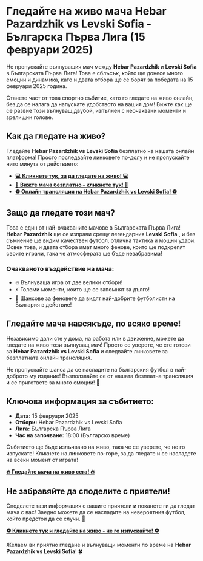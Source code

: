 # Гледайте на живо мача Hebar Pazardzhik vs Levski Sofia - Българска Първа Лига (15 февруари 2025)

Не пропускайте вълнуващия мач между **Hebar Pazardzhik** и **Levski Sofia** в Българската Първа Лига! Това е сблъсък, който ще донесе много емоции и динамика, като и двата отбора ще се борят за победата на 15 февруари 2025 година.

Станете част от това спортно събитие, като го гледате на живо онлайн, без да се налага да напускате удобството на вашия дом! Вижте как ще се развие този вълнуващ двубой, изпълнен с неочаквани моменти и зрелищни голове.

## Как да гледате на живо?

Гледайте **Hebar Pazardzhik vs Levski Sofia** безплатно на нашата онлайн платформа! Просто последвайте линковете по-долу и не пропускайте нито минута от действието:

- [**💻 Кликнете тук, за да гледате на живо! 💻**](https://tinyurl.com/livestreamfreeo?st=Hebar+Pazardzhik+vs+Levski+Sofia&si=ghc)
- [**🎥 Вижте мача безплатно - кликнете тук! 🎥**](https://tinyurl.com/livestreamfreeo?st=Hebar+Pazardzhik+vs+Levski+Sofia&si=ghc)
- [**⚽ Онлайн трансляция на Hebar Pazardzhik vs Levski Sofia! ⚽**](https://tinyurl.com/livestreamfreeo?st=Hebar+Pazardzhik+vs+Levski+Sofia&si=ghc)

## Защо да гледате този мач?

Това е един от най-очакваните мачове в Българската Първа Лига! **Hebar Pazardzhik** ще се изправи срещу легендарния **Levski Sofia** , и без съмнение ще видим качествен футбол, отлична тактика и мощни удари. Освен това, и двата отбора имат много фенове, които ще подкрепят своите играчи, така че атмосферата ще бъде незабравима!

### Очакваното въздействие на мача:

- 🔥 Вълнуваща игра от две велики отбори!
- ⚡ Големи моменти, които ще се запомнят за дълго!
- 🌟 Шансове за феновете да видят най-добрите футболисти на България в действие!

## Гледайте мача навсякъде, по всяко време!

Независимо дали сте у дома, на работа или в движение, можете да гледате на живо този вълнуващ мач! Просто се уверете, че сте готови за **Hebar Pazardzhik vs Levski Sofia** и следвайте линковете за безплатната онлайн трансляция.

Не пропускайте шансa да се насладите на българския футбол в най-доброто му издание! Възползвайте се от нашата безплатна трансляция и се пригответе за много емоции! 👏

## Ключова информация за събитието:

- **Дата:** 15 февруари 2025
- **Отбори:** Hebar Pazardzhik vs Levski Sofia
- **Лига:** Българска Първа Лига
- **Час на започване:** 18:00 (Българско време)

Събитието ще бъде излъчвано на живо, така че се уверете, че не го изпускате! Кликнете на линковете по-горе, за да гледате и се насладете на всеки момент от играта!

[**🔥 Гледайте мача на живо сега! 🔥**](https://tinyurl.com/livestreamfreeo?st=Hebar+Pazardzhik+vs+Levski+Sofia&si=ghc)

## Не забравяйте да споделите с приятели!

Споделете тази информация с вашите приятели и поканете ги да гледат мача с вас! Заедно можете да се насладите на невероятния футбол, който предстои да се случи. 📲

[**⚽ Кликнете тук и гледайте на живо - не го изпускайте! ⚽**](https://tinyurl.com/livestreamfreeo?st=Hebar+Pazardzhik+vs+Levski+Sofia&si=ghc)

Желаем ви приятно гледане и вълнуващи моменти по време на **Hebar Pazardzhik vs Levski Sofia**! 🍀
